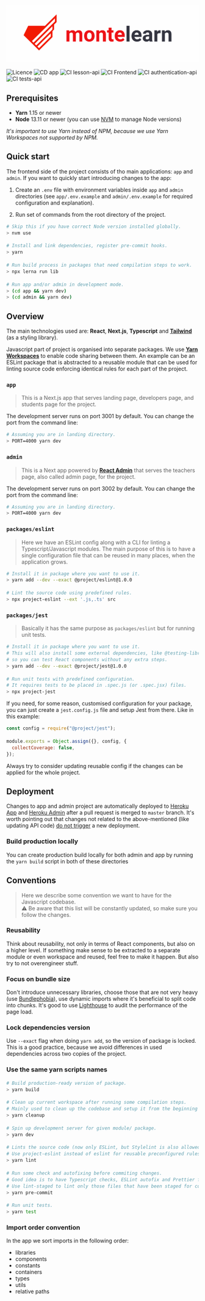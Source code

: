 ![montelearn-logo](./logo.png)

![Licence](https://img.shields.io/github/license/monterail/montelearn)
![CD app](https://github.com/monterail/montelearn/workflows/CD%20app/badge.svg)
![CI lesson-api](https://github.com/monterail/montelearn/workflows/CI%20lesson-api/badge.svg)
![CI Frontend](https://github.com/monterail/montelearn/workflows/CI%20Frontend/badge.svg)
![CI authentication-api](https://github.com/monterail/montelearn/workflows/CI%20authentication-api/badge.svg)
![CI tests-api](https://github.com/monterail/montelearn/workflows/CI%20tests-api/badge.svg)


## Prerequisites

- **Yarn** 1.15 or newer
- **Node** 13.11 or newer (you can use [NVM](https://github.com/nvm-sh/nvm) to manage Node versions)

_It's important to use Yarn instead of NPM, because we use Yarn Workspaces not supported by NPM._

## Quick start

The frontend side of the project consists of tho main applications: `app` and `admin`.
If you want to quickly start introducing changes to the app:

1. Create an `.env` file with environment variables inside `app` and `admin` directories (see `app/.env.example` and `admin/.env.example` for required configuration and explanation).

2. Run set of commands from the root directory of the project.

```bash
# Skip this if you have correct Node version installed globally.
> nvm use

# Install and link dependencies, register pre-commit hooks.
> yarn

# Run build process in packages that need compilation steps to work.
> npx lerna run lib

# Run app and/or admin in development mode.
> (cd app && yarn dev)
> (cd admin && yarn dev)
```

## Overview

The main technologies used are: **React**, **Next.js**, **Typescript** and [**Tailwind**](https://tailwindcss.com/docs/installation) (as a styling library).

Javascript part of project is organised into separate packages. We use [**Yarn Workspaces**](https://classic.yarnpkg.com/en/docs/workspaces/) to enable code sharing between them. An example can be an ESLint package that is abstracted to a reusable module that can be used for linting source code enforcing identical rules for each part of the project.

### `app`

> This is a Next.js app that serves landing page, developers page, and students page for the project.

The development server runs on port 3001 by default. You can change the port from the command line:

``` bash
# Assuming you are in landing directory.
> PORT=4000 yarn dev
```

### `admin`

> This is a Next app powered by [**React Admin**](https://marmelab.com/react-admin/Readme.html) that serves the teachers page, also called admin page, for the project.

The development server runs on port 3002 by default. You can change the port from the command line:

``` bash
# Assuming you are in landing directory.
> PORT=4000 yarn dev
```

### `packages/eslint`

> Here we have an ESLint config along with a CLI for linting a Typescript/Javascript modules. The main purpose of this is to have a single configuration file that can be reused in many places, when the application grows.

```bash
# Install it in package where you want to use it.
> yarn add --dev --exact @project/eslint@1.0.0

# Lint the source code using predefined rules.
> npx project-eslint --ext '.js,.ts' src
```

### `packages/jest`

> Basically it has the same purpose as `packages/eslint` but for running unit tests.

```bash
# Install it in package where you want to use it.
# This will also install some external dependencies, like @testing-library/react,
# so you can test React components without any extra steps.
> yarn add --dev --exact @project/jest@1.0.0

# Run unit tests with predefined configuration.
# It requires tests to be placed in .spec.js (or .spec.jsx) files.
> npx project-jest
```

If you need, for some reason, customised configuration for your package, you can just create a `jest.config.js` file and setup Jest from there. Like in this example:

```js
const config = require("@project/jest");

module.exports = Object.assign({}, config, {
  collectCoverage: false,
});
```

Always try to consider updating reusable config if the changes can be applied for the whole project.

## Deployment

Changes to app and admin project are automatically deployed to [Heroku App](https://montelearn-app.herokuapp.com) and [Heroku Admin](https://montelearn-admin.herokuapp.com) after a pull request is merged to `master` branch. It's worth pointing out that changes not related to the above-mentioned (like updating API code) <u>do not trigger</u> a new deployment.

### Build production locally

You can create production build locally for both admin and app by running the
`yarn build` script 
in both of these directories

## Conventions

> Here we describe some convention we want to have for the Javascript codebase.\
> ⚠️ Be aware that this list will be constantly updated, so make sure you follow the changes.

### Reusability

Think about reusability, not only in terms of React components, but also on a higher level. If something make sense to be extracted to a separate module or even workspace and reused, feel free to make it happen. But also try to not overengineer stuff.

### Focus on bundle size

Don't introduce unnecessary libraries, choose those that are not very heavy (use [Bundlephobia](https://bundlephobia.com)), use dynamic imports where it's beneficial to split code into chunks. It's good to use [Lighthouse](https://chrome.google.com/webstore/detail/lighthouse/blipmdconlkpinefehnmjammfjpmpbjk?hl=pl) to audit the performance of the page load.

### Lock dependencies version

Use `--exact` flag when doing `yarn add`, so the version of package is locked. This is a good practice, because we avoid differences in used dependencies across two copies of the project.

### Use the same yarn scripts names

```bash
# Build production-ready version of package.
> yarn build

# Clean up current workspace after running some compilation steps.
# Mainly used to clean up the codebase and setup it from the beginning if something breaks.
> yarn cleanup

# Spin up development server for given module/ package.
> yarn dev

# Lints the source code (now only ESLint, but Stylelint is also allowed here).
# Use project-eslint instead of eslint for reusable preconfigured rules.
> yarn lint

# Run some check and autofixing before commiting changes.
# Good idea is to have Typescript checks, ESLint autofix and Prettier formatting.
# Use lint-staged to lint only those files that have been staged for commit.
> yarn pre-commit

# Run unit tests.
> yarn test
```

### Import order convention

In the app we sort imports in the following order:
- libraries
- components
- constants
- containers
- types
- utils
- relative paths


